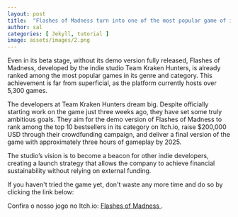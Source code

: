 ```yaml
---
layout: post
title:  "Flashes of Madness turn into one of the most popular game of it's genre on Itch.io"
author: sal
categories: [ Jekyll, tutorial ]
image: assets/images/2.png
---
```

Even in its beta stage, without its demo version fully released, Flashes of Madness, developed by the indie studio Team Kraken Hunters, is already ranked among the most popular games in its genre and category. This achievement is far from superficial, as the platform currently hosts over 5,300 games.

The developers at Team Kraken Hunters dream big. Despite officially starting work on the game just three weeks ago, they have set some truly ambitious goals. They aim for the demo version of Flashes of Madness to rank among the top 10 bestsellers in its category on Itch.io, raise $200,000 USD through their crowdfunding campaign, and deliver a final version of the game with approximately three hours of gameplay by 2025.

The studio’s vision is to become a beacon for other indie developers, creating a launch strategy that allows the company to achieve financial sustainability without relying on external funding.

If you haven't tried the game yet, don't waste any more time and do so by clicking the link below:

<p>
    Confira o nosso jogo no Itch.io: 
    <a href="https://teamkrakenhunters.itch.io/flashes-of-madness" target="_blank">
        Flashes of Madness
    </a>.
</p>